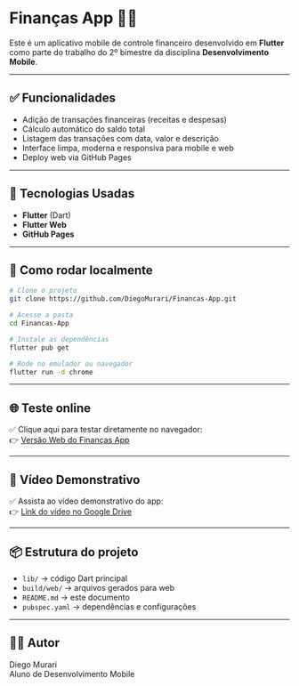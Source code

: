 
# Finanças App 📱💸

Este é um aplicativo mobile de controle financeiro desenvolvido em **Flutter** como parte do trabalho do 2º bimestre da disciplina **Desenvolvimento Mobile**.

---

## ✅ Funcionalidades

- Adição de transações financeiras (receitas e despesas)
- Cálculo automático do saldo total
- Listagem das transações com data, valor e descrição
- Interface limpa, moderna e responsiva para mobile e web
- Deploy web via GitHub Pages

---

## 🚀 Tecnologias Usadas

- **Flutter** (Dart)
- **Flutter Web**
- **GitHub Pages**

---

## 📲 Como rodar localmente

```bash
# Clone o projeto
git clone https://github.com/DiegoMurari/Financas-App.git

# Acesse a pasta
cd Financas-App

# Instale as dependências
flutter pub get

# Rode no emulador ou navegador
flutter run -d chrome
```

---

## 🌐 Teste online

✅ Clique aqui para testar diretamente no navegador:  
👉 [Versão Web do Finanças App](https://diegomurari.github.io/Financas-App/)

---

## 🎥 Vídeo Demonstrativo

✅ Assista ao vídeo demonstrativo do app:  
👉 [Link do vídeo no Google Drive](COLE_AQUI_O_SEU_LINK_DO_VIDEO)

---

## 📦 Estrutura do projeto

- `lib/` → código Dart principal
- `build/web/` → arquivos gerados para web
- `README.md` → este documento
- `pubspec.yaml` → dependências e configurações

---

## 👨‍💻 Autor

Diego Murari  
Aluno de Desenvolvimento Mobile  
